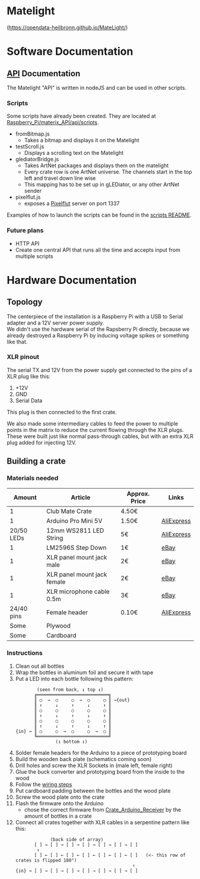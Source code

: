 # Matelight

(https://opendata-heilbronn.github.io/MateLight/)


# Software Documentation
## [API](Raspberry_Pi/materix_API) Documentation
The Matelight "API" is written in nodeJS and can be used in other scripts.

### Scripts
Some scripts have already been created. They are located at [Raspberry_Pi/materix_API/api/scripts](Raspberry_Pi/materix_API/api/scripts).
- fromBitmap.js
    - Takes a bitmap and displays it on the Matelight
- testScroll.js
    - Displays a scrolling text on the Matelight
- glediatorBridge.js
    - Takes ArtNet packages and displays them on the matelight
    - Every crate row is one ArtNet universe. The channels start in the top left and travel down line wise
    - This mapping has to be set up in gLEDiator, or any other ArtNet sender
- pixelflut.js
    - exposes a [Pixelflut](https://cccgoe.de/wiki/Pixelflut) server on port 1337

Examples of how to launch the scripts can be found in the [scripts README](Raspberry_Pi/materix_API/api/scripts/README.md).


### Future plans
- HTTP API
- Create one central API that runs all the time and accepts input from multiple scripts


# Hardware Documentation
## Topology
The centerpiece of the installation is a Raspberry Pi with a USB to Serial adapter and a 12V server power supply.  
We didn't use the hardware serial of the Rapsberry Pi directly, because we already destroyed a Raspberry Pi by inducing voltage spikes or something like that.

### XLR pinout
The serial TX and 12V from the power supply get connected to the pins of a XLR plug like this:
1. +12V
2. GND
3. Serial Data

This plug is then connected to the first crate. 

We also made some intermediary cables to feed the power to multiple points in the matrix to reduce the current flowing through the XLR plugs.  
These were built just like normal pass-through cables, but with an extra XLR plug added for injecting 12V.

## Building a crate
### Materials needed

| Amount     | Article                     | Approx. Price | Links                                                                              |
| ---------- | --------------------------- | ------------- | ---------------------------------------------------------------------------------- |
| 1          | Club Mate Crate             | 4.50€         |
| 1          | Arduino Pro Mini 5V         | 1.50€         | [AliExpress](https://www.aliexpress.com/wholesale?SearchText=arduino+pro+mini+5v)  |
| 20/50 LEDs | 12mm WS2811 LED String      | 5€            | [AliExpress](https://www.aliexpress.com/wholesale?SearchText=ws2811+12mm)          |
| 1          | LM2596S Step Down           | 1€            | [eBay](https://www.ebay.de/sch/i.html?_nkw=LM2596S)                                |
| 1          | XLR panel mount jack male   | 2€            | [eBay](https://www.ebay.de/sch/i.html?_nkw=xlr+einbaubuchse+male)                  |
| 1          | XLR panel mount jack female | 2€            | [eBay](https://www.ebay.de/sch/i.html?_nkw=xlr+einbaubuchse+female)                |
| 1          | XLR microphone cable 0.5m   | 3€            | [eBay](https://www.ebay.de/sch/i.html?_nkw=0%2C5m+mikrofonkabel)                   |
| 24/40 pins | Female header               | 0.10€         | [AliExpress](https://www.aliexpress.com/wholesale?SearchText=female+header+40+pin) |
| Some       | Plywood                     |               |
| Some       | Cardboard                   |               |


### Instructions

1. Clean out all bottles
2. Wrap the bottles in aluminum foil and secure it with tape
3. Put a LED into each bottle following this pattern:  
    ```
            (seen from back, ↥ top ↥)
           ╔═══════════════════════════╗
           ║ ○  →  ○     ○  →  ○     ○ ║ →{out}
           ║ ↑     ↓     ↑     ↓     ↑ ║
           ║ ○     ○     ○     ○     ○ ║
           ║ ↑     ↓     ↑     ↓     ↑ ║
           ║ ○     ○     ○     ○     ○ ║
           ║ ↑     ↓     ↑     ↓     ↑ ║
    {in} → ║ ○     ○  →  ○     ○  →  ○ ║
           ╚═══════════════════════════╝
                   (↧ bottom ↧)
    ```
4. Solder female headers for the Arduino to a piece of prototyping board
5. Build the wooden back plate (schematics coming soon)
6. Drill holes and screw the XLR Sockets in (male left, female right)
7. Glue the buck converter and prototyping board from the inside to the wood
8. Follow the [wiring steps](docs/img/wiringStepByStep/README.md)
9. Put cardboard padding between the bottles and the wood plate
10. Screw the wood plate onto the crate
11. Flash the firmware onto the Arduino 
    - chose the correct firmware from [Crate_Arduino_Receiver](Hardware/Crate_Arduino_Receiver) by the amount of bottles in a crate
12. Connect all crates together with XLR cables in a serpentine pattern like this:
    ```
                 (back side of array)
           [ ] → [ ] → [ ] → [ ] → [ ] → [ ] → [ ]
            ↑
           [ ] ← [ ] ← [ ] ← [ ] ← [ ] ← [ ] ← [ ]   (<- this row of crates is flipped 180°)
                                                ↑
    {in} → [ ] → [ ] → [ ] → [ ] → [ ] → [ ] → [ ]
    ```
